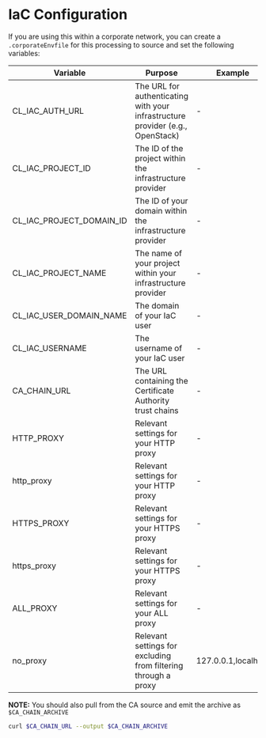 # IaC Configuration

If you are using this within a corporate network, you can create a `.corporateEnvfile` for this processing to source and set the following variables:

|Variable|Purpose|Example|
|---|---|---|
|CL_IAC_AUTH_URL|The URL for authenticating with your infrastructure provider (e.g., OpenStack)|-|
|CL_IAC_PROJECT_ID|The ID of the project within the infrastructure provider|-|
|CL_IAC_PROJECT_DOMAIN_ID|The ID of your domain within the infrastructure provider|-|
|CL_IAC_PROJECT_NAME|The name of your project within your infrastructure provider|-|
|CL_IAC_USER_DOMAIN_NAME|The domain of your IaC user|-|
|CL_IAC_USERNAME|The username of your IaC user|-|
|CA_CHAIN_URL|The URL containing the Certificate Authority trust chains|-|
|HTTP_PROXY|Relevant settings for your HTTP proxy|-|
|http_proxy|Relevant settings for your HTTP proxy|-|
|HTTPS_PROXY|Relevant settings for your HTTPS proxy|-|
|https_proxy|Relevant settings for your HTTPS proxy|-|
|ALL_PROXY|Relevant settings for your ALL proxy|-|
|no_proxy|Relevant settings for excluding from filtering through a proxy|127.0.0.1,localhost|

**NOTE:** You should also pull from the CA source and emit the archive as `$CA_CHAIN_ARCHIVE`
```sh
curl $CA_CHAIN_URL --output $CA_CHAIN_ARCHIVE
```
